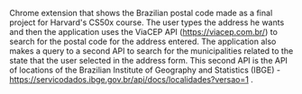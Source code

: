Chrome extension that shows the Brazilian postal code made as a final project for Harvard's CS50x course.
The user types the address he wants and then the application uses the ViaCEP API (https://viacep.com.br/) to search for the postal code for the address entered.
The application also makes a query to a second API to search for the municipalities related to the state that the user selected in the address form. This second API is the API of locations of the Brazilian Institute of Geography and Statistics (IBGE) - https://servicodados.ibge.gov.br/api/docs/localidades?versao=1 .